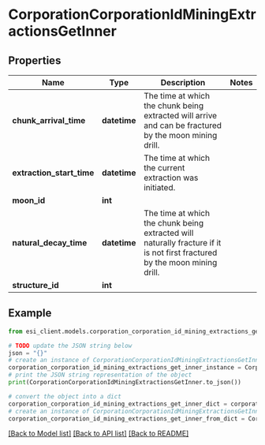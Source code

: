 # CorporationCorporationIdMiningExtractionsGetInner


## Properties

Name | Type | Description | Notes
------------ | ------------- | ------------- | -------------
**chunk_arrival_time** | **datetime** | The time at which the chunk being extracted will arrive and can be fractured by the moon mining drill.  | 
**extraction_start_time** | **datetime** | The time at which the current extraction was initiated.  | 
**moon_id** | **int** |  | 
**natural_decay_time** | **datetime** | The time at which the chunk being extracted will naturally fracture if it is not first fractured by the moon mining drill.  | 
**structure_id** | **int** |  | 

## Example

```python
from esi_client.models.corporation_corporation_id_mining_extractions_get_inner import CorporationCorporationIdMiningExtractionsGetInner

# TODO update the JSON string below
json = "{}"
# create an instance of CorporationCorporationIdMiningExtractionsGetInner from a JSON string
corporation_corporation_id_mining_extractions_get_inner_instance = CorporationCorporationIdMiningExtractionsGetInner.from_json(json)
# print the JSON string representation of the object
print(CorporationCorporationIdMiningExtractionsGetInner.to_json())

# convert the object into a dict
corporation_corporation_id_mining_extractions_get_inner_dict = corporation_corporation_id_mining_extractions_get_inner_instance.to_dict()
# create an instance of CorporationCorporationIdMiningExtractionsGetInner from a dict
corporation_corporation_id_mining_extractions_get_inner_from_dict = CorporationCorporationIdMiningExtractionsGetInner.from_dict(corporation_corporation_id_mining_extractions_get_inner_dict)
```
[[Back to Model list]](../README.md#documentation-for-models) [[Back to API list]](../README.md#documentation-for-api-endpoints) [[Back to README]](../README.md)



